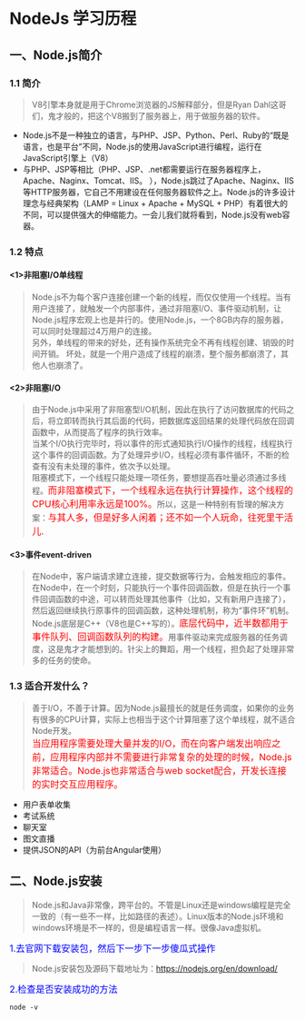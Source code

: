 # NodeJs 学习历程
## 一、Node.js简介
### 1.1 简介
>V8引擎本身就是用于Chrome浏览器的JS解释部分，但是Ryan Dahl这哥们，鬼才般的，把这个V8搬到了服务器上，用于做服务器的软件。
* Node.js不是一种独立的语言，与PHP、JSP、Python、Perl、Ruby的“既是语言，也是平台”不同，Node.js的使用JavaScript进行编程，运行在JavaScript引擎上（V8）
* 与PHP、JSP等相比（PHP、JSP、.net都需要运行在服务器程序上，Apache、Naginx、Tomcat、IIS。
），Node.js跳过了Apache、Naginx、IIS等HTTP服务器，它自己不用建设在任何服务器软件之上。Node.js的许多设计理念与经典架构（LAMP = Linux + Apache + MySQL + PHP）有着很大的不同，可以提供强大的伸缩能力。一会儿我们就将看到，Node.js没有web容器。
### 1.2 特点
####  <1>非阻塞I/O单线程

>Node.js不为每个客户连接创建一个新的线程，而仅仅使用一个线程。当有用户连接了，就触发一个内部事件，通过非阻塞I/O、事件驱动机制，让Node.js程序宏观上也是并行的。使用Node.js，一个8GB内存的服务器，可以同时处理超过4万用户的连接。<br>
另外，单线程的带来的好处，还有操作系统完全不再有线程创建、销毁的时间开销。
坏处，就是一个用户造成了线程的崩溃，整个服务都崩溃了，其他人也崩溃了。

####  <2>非阻塞I/O

>由于Node.js中采用了非阻塞型I/O机制，因此在执行了访问数据库的代码之后，将立即转而执行其后面的代码，把数据库返回结果的处理代码放在回调函数中，从而提高了程序的执行效率。<br>
当某个I/O执行完毕时，将以事件的形式通知执行I/O操作的线程，线程执行这个事件的回调函数。为了处理异步I/O，线程必须有事件循环，不断的检查有没有未处理的事件，依次予以处理。<br>
阻塞模式下，一个线程只能处理一项任务，要想提高吞吐量必须通过多线程。<font color=red size=3>而非阻塞模式下，一个线程永远在执行计算操作，这个线程的CPU核心利用率永远是100%。</font>所以，这是一种特别有哲理的解决方案：<font color=red size=3>与其人多，但是好多人闲着；还不如一个人玩命，往死里干活儿.</font>

 ####  <3>事件event-driven

>在Node中，客户端请求建立连接，提交数据等行为，会触发相应的事件。在Node中，在一个时刻，只能执行一个事件回调函数，但是在执行一个事件回调函数的中途，可以转而处理其他事件（比如，又有新用户连接了），然后返回继续执行原事件的回调函数，这种处理机制，称为“事件环”机制。
Node.js底层是C++（V8也是C++写的）。<font color=red size=3>底层代码中，近半数都用于事件队列、回调函数队列的构建。</font>用事件驱动来完成服务器的任务调度，这是鬼才才能想到的。针尖上的舞蹈，用一个线程，担负起了处理非常多的任务的使命。
### 1.3 适合开发什么？
>善于I/O，不善于计算。因为Node.js最擅长的就是任务调度，如果你的业务有很多的CPU计算，实际上也相当于这个计算阻塞了这个单线程，就不适合Node开发。<br>
<font color=red size=3>当应用程序需要处理大量并发的I/O，而在向客户端发出响应之前，应用程序内部并不需要进行非常复杂的处理的时候，Node.js非常适合。Node.js也非常适合与web socket配合，开发长连接的实时交互应用程序。</font>
* 用户表单收集
* 考试系统
* 聊天室
* 图文直播
* 提供JSON的API（为前台Angular使用）
## 二、Node.js安装
>Node.js和Java非常像，跨平台的。不管是Linux还是windows编程是完全一致的（有一些不一样，比如路径的表述）。Linux版本的Node.js环境和windows环境是不一样的，但是编程语言一样。很像Java虚拟机。

<font color=blue size=3>1.去官网下载安装包，然后下一步下一步傻瓜式操作</font>

>Node.js安装包及源码下载地址为：https://nodejs.org/en/download/

<font color=blue size=3>2.检查是否安装成功的方法</font>
```
node -v
```



